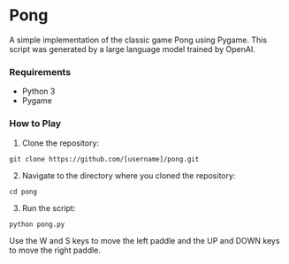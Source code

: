 # Pong
A simple implementation of the classic game Pong using Pygame. This script was generated by a large language model trained by OpenAI.

### Requirements
- Python 3
- Pygame

### How to Play
1. Clone the repository:

```
git clone https://github.com/[username]/pong.git
```
2. Navigate to the directory where you cloned the repository:

```
cd pong
```
3. Run the script:

```
python pong.py
```

Use the W and S keys to move the left paddle and the UP and DOWN keys to move the right paddle.
